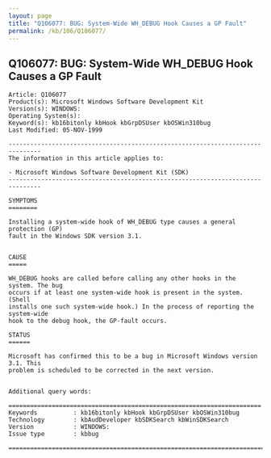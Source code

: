 ```yaml
---
layout: page
title: "Q106077: BUG: System-Wide WH_DEBUG Hook Causes a GP Fault"
permalink: /kb/106/Q106077/
---
```


## Q106077: BUG: System-Wide WH_DEBUG Hook Causes a GP Fault

	Article: Q106077
	Product(s): Microsoft Windows Software Development Kit
	Version(s): WINDOWS:
	Operating System(s): 
	Keyword(s): kb16bitonly kbHook kbGrpDSUser kbOSWin310bug
	Last Modified: 05-NOV-1999
	
	-------------------------------------------------------------------------------
	The information in this article applies to:
	
	- Microsoft Windows Software Development Kit (SDK) 
	-------------------------------------------------------------------------------
	
	SYMPTOMS
	========
	
	Installing a system-wide hook of WH_DEBUG type causes a general protection (GP)
	fault in the Windows SDK version 3.1.
	
	
	CAUSE
	=====
	
	WH_DEBUG hooks are called before calling any other hooks in the system. The bug
	occurs if at least one system-wide hook is present in the system. (Shell
	installs one such system-wide hook.) In the process of reporting the system-wide
	hook to the debug hook, the GP-fault occurs.
	
	STATUS
	======
	
	Microsoft has confirmed this to be a bug in Microsoft Windows version 3.1. This
	problem is scheduled to be corrected in the next version.
	
	
	Additional query words:
	
	======================================================================
	Keywords          : kb16bitonly kbHook kbGrpDSUser kbOSWin310bug 
	Technology        : kbAudDeveloper kbSDKSearch kbWinSDKSearch
	Version           : WINDOWS:
	Issue type        : kbbug
	
	=============================================================================
	
